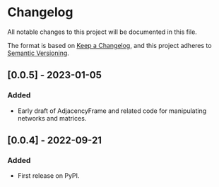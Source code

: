 # Changelog

All notable changes to this project will be documented in this file.

The format is based on [Keep a Changelog](https://keepachangelog.com/en/1.0.0/),
and this project adheres to [Semantic Versioning](https://semver.org/spec/v2.0.0.html).


## [0.0.5] - 2023-01-05

### Added

- Early draft of AdjacencyFrame and related code for manipulating networks and matrices.

## [0.0.4] - 2022-09-21

### Added

- First release on PyPI.
